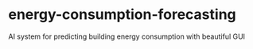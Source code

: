 # energy-consumption-forecasting
AI system for predicting building energy consumption with beautiful GUI
